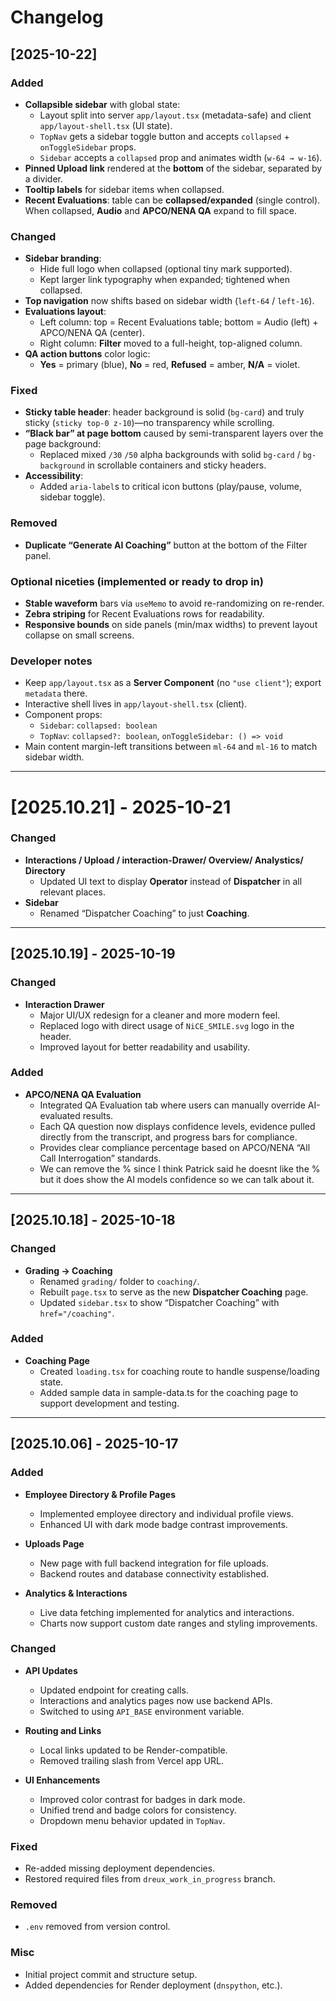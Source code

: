 # Changelog

## [2025-10-22]

### Added
- **Collapsible sidebar** with global state:
  - Layout split into server `app/layout.tsx` (metadata-safe) and client `app/layout-shell.tsx` (UI state).
  - `TopNav` gets a sidebar toggle button and accepts `collapsed` + `onToggleSidebar` props.
  - `Sidebar` accepts a `collapsed` prop and animates width (`w-64 → w-16`).
- **Pinned Upload link** rendered at the **bottom** of the sidebar, separated by a divider.
- **Tooltip labels** for sidebar items when collapsed.
- **Recent Evaluations**: table can be **collapsed/expanded** (single control). When collapsed, **Audio** and **APCO/NENA QA** expand to fill space.

### Changed
- **Sidebar branding**:
  - Hide full logo when collapsed (optional tiny mark supported).
  - Kept larger link typography when expanded; tightened when collapsed.
- **Top navigation** now shifts based on sidebar width (`left-64` / `left-16`).
- **Evaluations layout**:
  - Left column: top = Recent Evaluations table; bottom = Audio (left) + APCO/NENA QA (center).
  - Right column: **Filter** moved to a full-height, top-aligned column.
- **QA action buttons** color logic:
  - **Yes** = primary (blue), **No** = red, **Refused** = amber, **N/A** = violet.

### Fixed
- **Sticky table header**: header background is solid (`bg-card`) and truly sticky (`sticky top-0 z-10`)—no transparency while scrolling.
- **“Black bar” at page bottom** caused by semi-transparent layers over the page background:
  - Replaced mixed `/30` `/50` alpha backgrounds with solid `bg-card` / `bg-background` in scrollable containers and sticky headers.
- **Accessibility**:
  - Added `aria-label`s to critical icon buttons (play/pause, volume, sidebar toggle).

### Removed
- **Duplicate “Generate AI Coaching”** button at the bottom of the Filter panel.

### Optional niceties (implemented or ready to drop in)
- **Stable waveform** bars via `useMemo` to avoid re-randomizing on re-render.
- **Zebra striping** for Recent Evaluations rows for readability.
- **Responsive bounds** on side panels (min/max widths) to prevent layout collapse on small screens.

### Developer notes
- Keep `app/layout.tsx` as a **Server Component** (no `"use client"`); export `metadata` there.
- Interactive shell lives in `app/layout-shell.tsx` (client).
- Component props:
  - `Sidebar`: `collapsed: boolean`
  - `TopNav`: `collapsed?: boolean`, `onToggleSidebar: () => void`
- Main content margin-left transitions between `ml-64` and `ml-16` to match sidebar width.

---

# [2025.10.21] - 2025-10-21

### Changed
- **Interactions / Upload / interaction-Drawer/ Overview/ Analystics/ Directory**
  - Updated UI text to display **Operator** instead of **Dispatcher** in all relevant places.
- **Sidebar**
  - Renamed “Dispatcher Coaching” to just **Coaching**.
---

## [2025.10.19] - 2025-10-19

### Changed
- **Interaction Drawer**
  - Major UI/UX redesign for a cleaner and more modern feel.
  - Replaced logo with direct usage of `NiCE_SMILE.svg` logo in the header.
  - Improved layout for better readability and usability.

### Added
- **APCO/NENA QA Evaluation**
  - Integrated QA Evaluation tab where users can manually override AI-evaluated results.
  - Each QA question now displays confidence levels, evidence pulled directly from the transcript, and progress bars for compliance.
  - Provides clear compliance percentage based on APCO/NENA “All Call Interrogation” standards.
  - We can remove the % since I think Patrick said he doesnt like the % but it does show the AI models confidence so we can talk about it.

---

## [2025.10.18] - 2025-10-18

### Changed
- **Grading → Coaching**
  - Renamed `grading/` folder to `coaching/`.
  - Rebuilt `page.tsx` to serve as the new **Dispatcher Coaching** page.
  - Updated `sidebar.tsx` to show “Dispatcher Coaching” with `href="/coaching"`.

### Added
- **Coaching Page**
  - Created `loading.tsx` for coaching route to handle suspense/loading state.
  - Added sample data in sample-data.ts for the coaching page to support development and testing.

---

## [2025.10.06] - 2025-10-17

### Added
- **Employee Directory & Profile Pages**
  - Implemented employee directory and individual profile views.
  - Enhanced UI with dark mode badge contrast improvements.

- **Uploads Page**
  - New page with full backend integration for file uploads.
  - Backend routes and database connectivity established.

- **Analytics & Interactions**
  - Live data fetching implemented for analytics and interactions.
  - Charts now support custom date ranges and styling improvements.

### Changed
- **API Updates**
  - Updated endpoint for creating calls.
  - Interactions and analytics pages now use backend APIs.
  - Switched to using `API_BASE` environment variable.

- **Routing and Links**
  - Local links updated to be Render-compatible.
  - Removed trailing slash from Vercel app URL.

- **UI Enhancements**
  - Improved color contrast for badges in dark mode.
  - Unified trend and badge colors for consistency.
  - Dropdown menu behavior updated in `TopNav`.

### Fixed
- Re-added missing deployment dependencies.
- Restored required files from `dreux_work_in_progress` branch.

### Removed
- `.env` removed from version control.

### Misc
- Initial project commit and structure setup.
- Added dependencies for Render deployment (`dnspython`, etc.).


